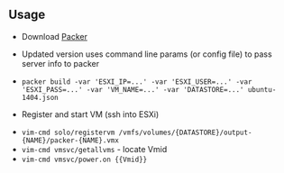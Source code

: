 Usage
-----

* Download [Packer](https://www.packer.io/downloads.html)

* Updated version uses command line params (or config file) to pass server info to packer

* `packer build -var 'ESXI_IP=...' -var 'ESXI_USER=...' -var 'ESXI_PASS=...' -var 'VM_NAME=...' -var 'DATASTORE=...' ubuntu-1404.json`

* Register and start VM (ssh into ESXi)
 - `vim-cmd solo/registervm /vmfs/volumes/{DATASTORE}/output-{NAME}/packer-{NAME}.vmx`
 - `vim-cmd vmsvc/getallvms` - locate Vmid
 - `vim-cmd vmsvc/power.on {{Vmid}}`
